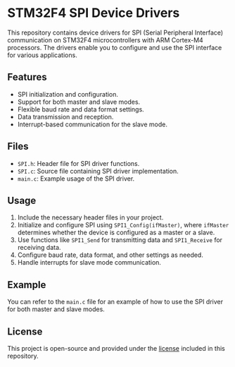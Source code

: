 # STM32F4 SPI Device Drivers

This repository contains device drivers for SPI (Serial Peripheral Interface) communication on STM32F4 microcontrollers with ARM Cortex-M4 processors. The drivers enable you to configure and use the SPI interface for various applications.

## Features

- SPI initialization and configuration.
- Support for both master and slave modes.
- Flexible baud rate and data format settings.
- Data transmission and reception.
- Interrupt-based communication for the slave mode.

## Files

- `SPI.h`: Header file for SPI driver functions.
- `SPI.c`: Source file containing SPI driver implementation.
- `main.c`: Example usage of the SPI driver.

## Usage

1. Include the necessary header files in your project.
2. Initialize and configure SPI using `SPI1_Config(ifMaster)`, where `ifMaster` determines whether the device is configured as a master or a slave.
3. Use functions like `SPI1_Send` for transmitting data and `SPI1_Receive` for receiving data.
4. Configure baud rate, data format, and other settings as needed.
5. Handle interrupts for slave mode communication.

## Example

You can refer to the `main.c` file for an example of how to use the SPI driver for both master and slave modes.

## License

This project is open-source and provided under the [license](LICENSE) included in this repository.
